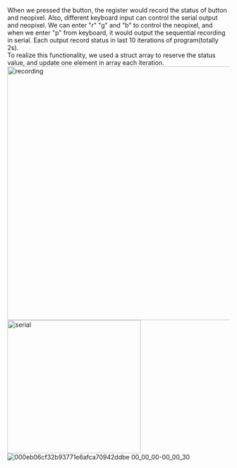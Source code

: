 When we pressed the button, the register would record the status of button and neopixel. Also, different keyboard input can control the serial output  
and neopixel. We can enter "r" "g" and "b" to control the neopixel, and when we enter "p" from keyboard, it would output the sequential recording in   serial. Each output record status in last 10 iterations of program(totally 2s).  
To realize this functionality, we used a struct array to reserve the status value, and update one element in array each iteration.
<img width="575" alt="recording" src="https://user-images.githubusercontent.com/64452307/202332740-5ef9912b-1418-436c-be1b-75205e2a74a5.png">
<img width="302" alt="serial" src="https://user-images.githubusercontent.com/64452307/202332768-c68bba46-12b1-413b-969f-7940941ed833.png">
![000eb06cf32b93771e6afca70942ddbe 00_00_00-00_00_30](https://user-images.githubusercontent.com/64452307/202336225-bc5fd49b-eb76-44c6-a663-7e485c907eb2.gif)  

